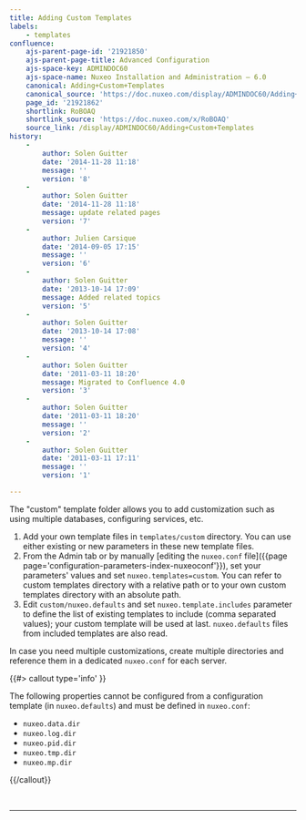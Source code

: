 ```yaml
---
title: Adding Custom Templates
labels:
    - templates
confluence:
    ajs-parent-page-id: '21921850'
    ajs-parent-page-title: Advanced Configuration
    ajs-space-key: ADMINDOC60
    ajs-space-name: Nuxeo Installation and Administration — 6.0
    canonical: Adding+Custom+Templates
    canonical_source: 'https://doc.nuxeo.com/display/ADMINDOC60/Adding+Custom+Templates'
    page_id: '21921862'
    shortlink: RoBOAQ
    shortlink_source: 'https://doc.nuxeo.com/x/RoBOAQ'
    source_link: /display/ADMINDOC60/Adding+Custom+Templates
history:
    - 
        author: Solen Guitter
        date: '2014-11-28 11:18'
        message: ''
        version: '8'
    - 
        author: Solen Guitter
        date: '2014-11-28 11:18'
        message: update related pages
        version: '7'
    - 
        author: Julien Carsique
        date: '2014-09-05 17:15'
        message: ''
        version: '6'
    - 
        author: Solen Guitter
        date: '2013-10-14 17:09'
        message: Added related topics
        version: '5'
    - 
        author: Solen Guitter
        date: '2013-10-14 17:08'
        message: ''
        version: '4'
    - 
        author: Solen Guitter
        date: '2011-03-11 18:20'
        message: Migrated to Confluence 4.0
        version: '3'
    - 
        author: Solen Guitter
        date: '2011-03-11 18:20'
        message: ''
        version: '2'
    - 
        author: Solen Guitter
        date: '2011-03-11 17:11'
        message: ''
        version: '1'

---
```

The "custom" template folder allows you to add customization such as using multiple databases, configuring services, etc.

1.  Add your own template files in `templates/custom` directory.
    You can use either existing or new parameters in these new template files.
2.  From the Admin tab or by manually [editing the `nuxeo.conf` file]({{page page='configuration-parameters-index-nuxeoconf'}}), set your parameters' values and set `nuxeo.templates=custom`.
    You can refer to custom templates directory with a relative path or to your own custom templates directory with an absolute path.
3.  Edit `custom/nuxeo.defaults` and set `nuxeo.template.includes` parameter to define the list of existing templates to include (comma separated values); your custom template will be used at last.
    `nuxeo.defaults` files from included templates are also read.

In case you need multiple customizations, create multiple directories and reference them in a dedicated `nuxeo.conf` for each server.

{{#> callout type='info' }}

The following properties cannot be configured from a configuration template (in&nbsp;`nuxeo.defaults`) and must be defined in&nbsp;`nuxeo.conf`:

*   `nuxeo.data.dir`
*   `nuxeo.log.dir`
*   `nuxeo.pid.dir`
*   `nuxeo.tmp.dir`
*   `nuxeo.mp.dir`

{{/callout}}

&nbsp;

* * *